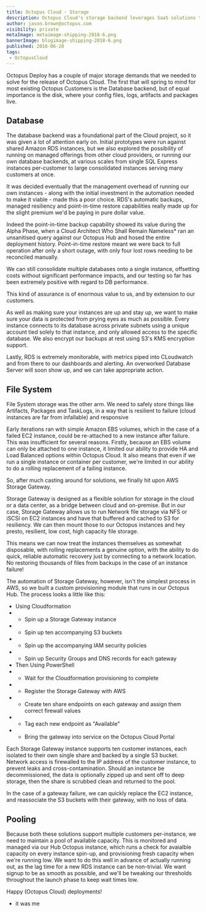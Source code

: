 ```yaml
---
title: Octopus Cloud - Storage
description: Octopus Cloud's storage backend leverages SaaS solutions to offer optimum resiliency and availability
author: jason.brown@octopus.com
visibility: private
metaImage: metaimage-shipping-2018-6.png
bannerImage: blogimage-shipping-2018-6.png
published: 2018-06-20
tags:
 - OctopusCloud
---
```


Octopus Deploy has a couple of major storage demands that we needed to solve for the release of Octopus Cloud. The first that will spring to mind for most existing Octopus Customers is the Database backend, but of equal importance is the disk, where your config files, logs, artifacts and packages live.

## Database

The database backend was a foundational part of the Cloud project, so it was given a lot of attention early on. Initial prototypes were run against shared Amazon RDS instances, but we also explored the possibility of running on managed offerings from other cloud providers, or running our own database backends, at various scales from single SQL Express instances per-customer to large consolidated instances serving many customers at once.

It was decided eventually that the management overhead of running our own instances - along with the initial investment in the automation needed to make it viable - made this a poor choice. RDS's automatic backups, managed resiliency and point-in-time restore capabilities really made up for the slight premium we'd be paying in pure dollar value.

Indeed the point-in-time backup capability showed its value during the Alpha Phase, when a Cloud Architect Who Shall Remain Nameless* ran an unsanitised query against our Octopus Hub and hosed the entire deployment history. Point-in-time restore meant we were back to full operation after only a short outage, with only four lost rows needing to be reconciled manually.

We can still consolidate multiple databases onto a single instance, offsetting costs without significant performance impacts, and our testing so far has been extremely positive with regard to DB performance.

This kind of assurance is of enormous value to us, and by extension to our customers.

As well as making sure your instances are up and stay up, we want to make sure your data is protected from prying eyes as much as possible. Every instance connects to its database across private subnets using a unique account tied solely to that instance, and only allowed access to the specific database. We also encrypt our backups at rest using S3's KMS encryption support.

Lastly, RDS is extremely monitorable, with metrics piped into CLoudwatch and from there to our dashboards and alerting. An overworked Database Server will soon show up, and we can take appropriate action.

## File System

File System storage was the other arm. We need to safely store things like Artifacts, Packages and TaskLogs, in a way that is resilient to failure (cloud instances are far from infallable) and responsive

Early iterations ran with simple Amazon EBS volumes, which in the case of a failed EC2 instance, could be re-attached to a new instance after failure. This was insufficient for several reasons. Firstly, because an EBS volume can only be attached to one instance, it limited our ability to provide HA and Load Balanced options within Octopus Cloud. It also means that even if we run a single instance or container per customer, we're limited in our ability to do a rolling replacement of a failing instance.

So, after much casting around for solutions, we finally hit upon AWS Storage Gateway.

Storage Gateway is designed as a flexible solution for storage in the cloud or a data center, as a bridge between cloud and on-premise. But in our case, Storage Gateway allows us to run Network file storage via NFS or iSCSI on EC2 instances and have that buffered and cached to S3 for resiliency. We can then mount those to our Octopus instances and hey presto, resilient, low cost, high capacity file storage.

This means we can now treat the instances themselves as somewhat disposable, with rolling replacements a genuine option, with the ability to do quick, reliable automatic recovery just by connecting to a network location. No restoring thousands of files from backups in the case of an instance failure!

The automation of Storage Gateway, however, isn't the simplest process in AWS, so we built a custom provisioning module that runs in our Octopus Hub. The process looks a little like this:

- Using Cloudformation
- - Spin up a Storage Gateway instance 
- - Spin up ten accompanying S3 buckets
- - Spin up the accompanying IAM security policies
- - Spin up Security Groups and DNS records for each gateway
- Then Using PowerShell
- - Wait for the Cloudformation provisioning to complete
- - Register the Storage Gateway with AWS
- - Create ten share endpoints on each gateway and assign them correct firewall values
- - Tag each new endpoint as "Available"
- - Bring the gateway into service on the Octopus Cloud Portal

Each Storage Gateway instance supports ten customer instances, each isolated to their own single share and backed by a single S3 bucket. Network access is firewalled to the IP address of the customer instance, to prevent leaks and cross-contamination. Should an instance be decommissioned, the data is optionally zipped up and sent off to deep storage, then the share is scrubbed clean and returned to the pool.

In the case of a gateway failure, we can quickly replace the EC2 instance, and reassociate the S3 buckets with their gateway, with no loss of data.

## Pooling

Because both these solutions support multiple customers per-instance, we need to maintain a pool of available capacity. This is monitored and managed via our Hub Octopus instance, which runs a check for avaialble capacity on every instance spin-up, and provisioning fresh capacity when we're running low. We want to do this well in advance of actually running out, as the lag time for a new RDS instance can be non-trivial. We want signup to be as smooth as possible, and we'll be tweaking our thresholds throughout the launch phase to keep wait times low.


Happy (Octopus Cloud) deployments!

* it was me